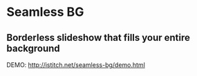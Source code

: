 # Seamless BG
## Borderless slideshow that fills your entire background

DEMO: http://istitch.net/seamless-bg/demo.html

